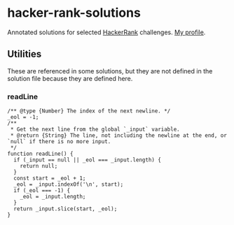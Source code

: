# hacker-rank-solutions

Annotated solutions for selected [HackerRank](https://www.hackerrank.com/) challenges. [My profile](https://www.hackerrank.com/tansongyang).

## Utilities

These are referenced in some solutions, but they are not defined in the solution file because they are defined here.

### readLine

```ES6
/** @type {Number} The index of the next newline. */
_eol = -1;
/**
 * Get the next line from the global `_input` variable.
 * @return {String} The line, not including the newline at the end, or `null` if there is no more input.
 */
function readLine() {
  if (_input == null || _eol === _input.length) {
    return null;
  }
  const start = _eol + 1;
  _eol = _input.indexOf('\n', start);
  if (_eol === -1) {
    _eol = _input.length;
  }
  return _input.slice(start, _eol);
}

```
